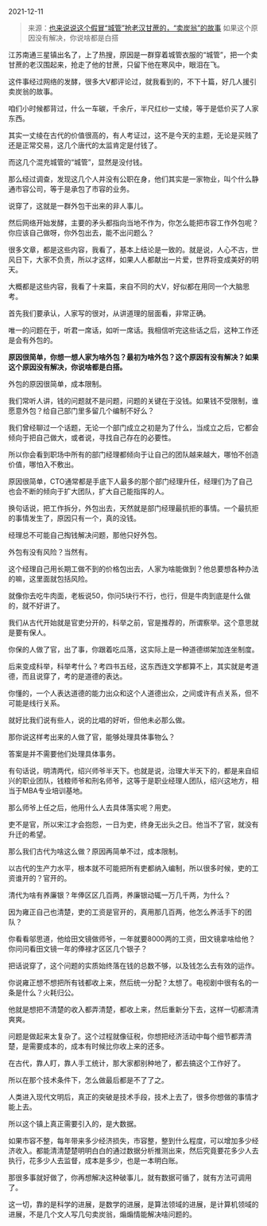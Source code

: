 2021-12-11

> 来源：[也来说说这个假冒“城管”抢老汉甘蔗的，“卖炭翁”的故事](http://mp.weixin.qq.com/s?__biz=MzU3NDc5Nzc0NQ==&mid=2247510400&idx=2&sn=d2fd1ba2966647e2af79018eb1e826af&chksm=fd2e0b5eca598248da936787f57606e371bbcc67a951cb8b37f00d1dcdb4be442400b0485101&scene=27#wechat_redirect)
> 如果这个原因没有解决，你说啥都是白搭

江苏南通三星镇出名了，上了热搜，原因是一群穿着城管衣服的“城管”，把一个卖甘蔗的老汉围起来，抢走了他的甘蔗，只留下他在寒风中，眼泪在飞。  

  

这件事经过网络的发酵，很多大V都评论过，就我看到的，不下十篇，好几人援引卖炭翁的故事。  

  

咱们小时候都背过，什么一车碳，千余斤，半尺红纱一丈绫，等于是低价买了人家东西。  

  

其实一丈绫在古代的价值很高的，有人考证过，这不是今天的主题，无论是买贱了还是正常交易，这几个唐代的太监肯定是付钱了。

  

而这几个混充城管的“城管”，显然是没付钱。

  

那么经过调查，发现这几个人并没有公职在身，他们其实是一家物业，叫个什么静通市容公司，等于是承包了市容的业务。

  

说穿了，这就是一群外包干出来的非人事儿。  

  

然后网络开始发酵，主要的矛头都指向当地不作为，你怎么能把市容工作外包呢？你应该自己做呀，你外包出去，能不出问题么？

  

很多文章，都是这些内容，我看了，基本上结论是一致的。就是说，人心不古，世风日下，大家不负责，所以才这样，如果人人都献出一片爱，世界将变成美好的明天。  

  

大概都是这些内容，我看了十来篇，来自不同的大V，好似都在用同一个大脑思考。

  

首先我们要承认，人家写的很对，从讲道理的层面看，非常正确。

  

唯一的问题在于，听君一席话，如听一席话。我相信听完这些话之后，这种工作还是会有外包的。

  

 **原因很简单，你想一想人家为啥外包？最初为啥外包？这个原因有没有解决？如果这个原因没有解决，你说啥都是白搭。**  

  

外包的原因很简单，成本限制。  

  

我们常听人讲，钱的问题就不是问题，问题的关键在于没钱。如果钱不受限制，谁愿意外包？给自己部门里多留几个编制不好么？  

  

我们曾经聊过一个话题，无论一个部门成立之初是为了什么，当成立之后，它都会倾向于把自己做大，或者说，寻找自己存在的必要性。

  

所以你会看到职场中所有的部门经理都倾向于让自己的团队越来越大，哪怕不创造价值，哪怕入不敷出。

  

原因很简单，CTO通常都是手底下人最多的那个部门经理升任，经理们为了自己也会不断的倾向于扩大团队，扩大自己能指挥的人。

  

换句话说，把工作拆分，外包出去，天然就是部门经理最抗拒的事情。一个最抗拒的事情发生了，原因只有一个，真的没钱。

  

经理总不可能自己掏钱解决问题，那他只好外包。

  

外包有没有风险？当然有。

  

这个经理自己用长期工做不到的价格包出去，人家为啥能做到？他总要想各种办法的嘛，这里面就包括风险。

  

就像你去吃牛肉面，老板说50，你问5块行不行，也行，但是牛肉到底是什么做的，就不好讲了。  

  

我们从古代开始就是官吏分开的，科举之前，官是推荐的，所谓察举。这个意思就是要有保人。  

  

你保的人做了官，出了事，你跟着吃瓜落，这实际上是一种道德绑架加连坐制度。

  

后来变成科举，科举考什么？考四书五经，这东西连文学都算不上，其实就是考道德，而且说穿了，考的是道德的表达。

  

你懂的，一个人表达道德的能力出众和这个人道德出众，之间或许有点关系，但不可能是线行关系。

  

就好比我们说有些人，说的比唱的好听，但他未必那么做。

  

那你说这样考出来的人做了官，能够处理具体事物么？

  

答案是并不需要他们处理具体事务。

  

有句话说，明清两代，绍兴师爷半天下。也就是说，治理大半天下的，都是来自绍兴的职业团队，钱粮师爷和刑名师爷，这等于是职业经理人团队，绍兴这地方，相当于MBA专业培训基地。

  

那么师爷上任之后，他用什么人去具体落实呢？用吏。  

  

吏不是官，所以宋江才会抱怨，一日为吏，终身无出头之日。他当不了官，就没有升迁的希望。

  

那么我们古代为啥这么做？原因再简单不过，成本限制。

  

以古代的生产力水平，根本就不可能把所有吏都纳入编制，所以很多时候，吏的工资谁开的？官开的。  

  

清代为啥有养廉银？年俸区区几百两，养廉银动辄一万几千两，为什么？

  

因为雍正自己也清楚，吏的工资是官开的，真用那几百两，他怎么养活手下的团队？

  

你看看邬思道，他给田文镜做师爷，一年就要8000两的工资，田文镜拿啥给他？你问问看田文镜一年的俸禄才区区几个银子？

  

把话说穿了，这个问题的实质始终落在钱的总数不够，以及钱怎么去有效的运作。  

  

你说雍正想不想把所有钱都收上来，然后统一分配？太想了。电视剧中很有名的一条是什么？火耗归公。  

  

他就是想把不清楚的收入都弄清楚，都收上来，然后重新分下去，这样一切都清清爽爽。

  

问题是做起来太复杂了。这个过程就像征税，你想把经济活动中每个细节都弄清楚，是需要成本的，成本有时候比你收上来的还多。  

  

在古代，靠人盯，靠人手工统计，那大家都别种地了，都去搞这个工作好了。  

  

所以在那个技术条件下，怎么做最后都是不了了之。  

  

人类进入现代文明后，真正的突破是技术手段，技术上去了，很多你想做的事情才能上去。

  

所以这个镇上真正需要引入的，是大数据。  

  

如果市容不整，每年带来多少经济损失，市容整，整到什么程度，可以增加多少经济收入。都能清清楚楚明明白白的通过数据分析推测出来，然后究竟要花多少人去执行，花多少人去监督，成本是多少，也是一本明白账。

  

那很多事就好做了，你再想解决这种破事儿，就有数据可循了，就有方法可调用了。  

  

这一切，靠的是科学的进展，是数学的进展，是算法领域的进展，是计算机领域的进展，不是几个文人写几句卖炭翁，煽煽情能解决啥问题的。

